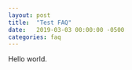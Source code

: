 ```yaml
---
layout: post
title:  "Test FAQ"
date:   2019-03-03 00:00:00 -0500
categories: faq
---
```


Hello world.
